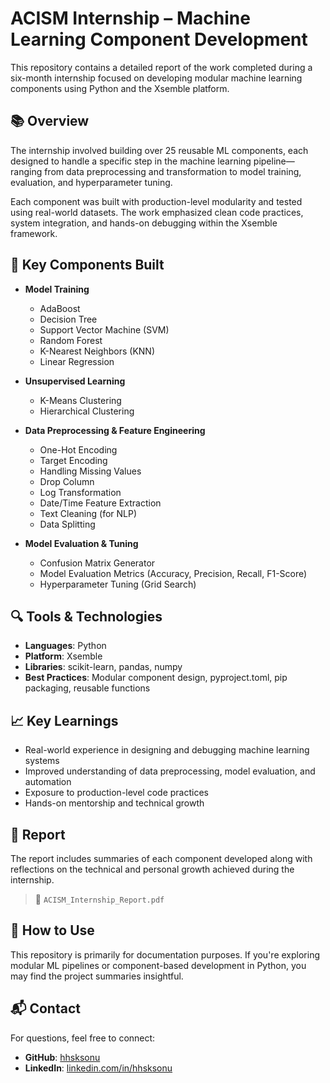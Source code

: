 # ACISM Internship – Machine Learning Component Development

This repository contains a detailed report of the work completed during a six-month internship focused on developing modular machine learning components using Python and the Xsemble platform.

## 📚 Overview

The internship involved building over 25 reusable ML components, each designed to handle a specific step in the machine learning pipeline—ranging from data preprocessing and transformation to model training, evaluation, and hyperparameter tuning.

Each component was built with production-level modularity and tested using real-world datasets. The work emphasized clean code practices, system integration, and hands-on debugging within the Xsemble framework.

## 🧩 Key Components Built

- **Model Training**
  - AdaBoost
  - Decision Tree
  - Support Vector Machine (SVM)
  - Random Forest
  - K-Nearest Neighbors (KNN)
  - Linear Regression

- **Unsupervised Learning**
  - K-Means Clustering
  - Hierarchical Clustering

- **Data Preprocessing & Feature Engineering**
  - One-Hot Encoding
  - Target Encoding
  - Handling Missing Values
  - Drop Column
  - Log Transformation
  - Date/Time Feature Extraction
  - Text Cleaning (for NLP)
  - Data Splitting

- **Model Evaluation & Tuning**
  - Confusion Matrix Generator
  - Model Evaluation Metrics (Accuracy, Precision, Recall, F1-Score)
  - Hyperparameter Tuning (Grid Search)

## 🔍 Tools & Technologies

- **Languages**: Python
- **Platform**: Xsemble
- **Libraries**: scikit-learn, pandas, numpy
- **Best Practices**: Modular component design, pyproject.toml, pip packaging, reusable functions

## 📈 Key Learnings

- Real-world experience in designing and debugging machine learning systems
- Improved understanding of data preprocessing, model evaluation, and automation
- Exposure to production-level code practices
- Hands-on mentorship and technical growth

## 📄 Report

The report includes summaries of each component developed along with reflections on the technical and personal growth achieved during the internship.

> 📁 `ACISM_Internship_Report.pdf`

## 🚀 How to Use

This repository is primarily for documentation purposes. If you're exploring modular ML pipelines or component-based development in Python, you may find the project summaries insightful.

## 📬 Contact

For questions, feel free to connect:

- **GitHub**: [hhsksonu](https://github.com/hhsksonu)
- **LinkedIn**: [linkedin.com/in/hhsksonu](https://linkedin.com/in/hhsksonu)

